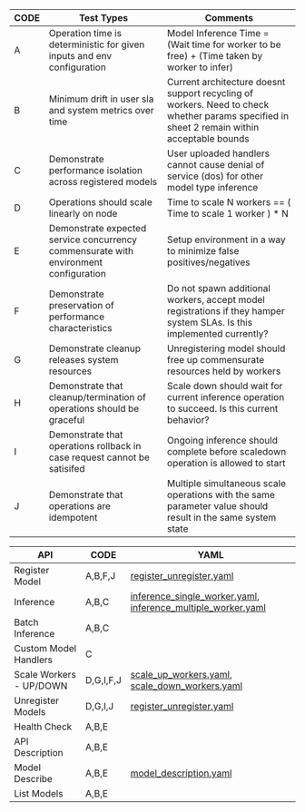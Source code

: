 |CODE|Test Types                                                                          |Comments                                                                                                                                   |
|----|------------------------------------------------------------------------------------|-------------------------------------------------------------------------------------------------------------------------------------------|
|A   |Operation time is deterministic for given inputs and env configuration              |Model Inference Time = (Wait time for worker to be free) + (Time taken by worker to infer)                                                 |
|B   |Minimum drift in user sla and system metrics over time                              |Current architecture doesnt support recycling of workers. Need to check whether params specified in sheet 2 remain within acceptable bounds|
|C   |Demonstrate performance isolation across registered models                          |User uploaded handlers cannot cause denial of service (dos) for other model type inference                                                 |
|D   |Operations should scale linearly on node                                            |Time to scale N workers == ( Time to scale 1 worker ) * N                                                                                  |
|E   |Demonstrate expected service concurrency commensurate with environment configuration|Setup environment in a way to minimize false positives/negatives                                                                           |
|F   |Demonstrate preservation of performance characteristics                             |Do not spawn additional workers, accept model registrations if they hamper system SLAs. Is this implemented currently?                     |
|G   |Demonstrate cleanup releases system resources                                       |Unregistering model should free up commensurate resources held by workers                                                                  |
|H   |Demonstrate that cleanup/termination of operations should be graceful               |Scale down should wait for current inference operation to succeed. Is this current behavior?                                               |
|I   |Demonstrate that operations rollback in case request cannot be satisifed            |Ongoing inference should complete before scaledown operation is allowed to start                                                           |
|J   |Demonstrate that operations are idempotent                                          |Multiple simultaneous scale operations with the same parameter value should result in the same system state                                |

|API|CODE|YAML|
|---|----|---|
|Register Model|A,B,F,J|[register_unregister.yaml](tests/register_unregister.yaml)|
|Inference|A,B,C|[inference_single_worker.yaml](tests/inference_single_worker.yaml), [inference_multiple_worker.yaml](tests/inference_multiple_worker.yaml)|
|Batch Inference|A,B,C||
|Custom Model Handlers|C||
|Scale Workers - UP/DOWN|D,G,I,F,J|[scale_up_workers.yaml](tests/scale_up_workers.yaml), [scale_down_workers.yaml](tests/scale_down_workers.yaml)|
|Unregister Models|D,G,I,J|[register_unregister.yaml](tests/register_unregister.yaml)|
|Health Check|A,B,E||
|API Description|A,B,E||
|Model Describe|A,B,E|[model_description.yaml](tests/model_description.yaml)|
|List Models|A,B,E||
